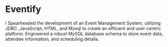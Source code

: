 # Eventify
 I Spearheaded the development of an Event Management System, utilizing  JDBC ,JavaScript, HTML, and Mysql  to  create an efficient and user-centric platform.  Engineered a robust MySQL database schema to store event data, attendee information, and scheduling  details.
